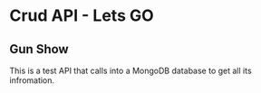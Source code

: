 # Crud API - Lets GO

## Gun Show
This is a test API that calls into a MongoDB database to get all its infromation.